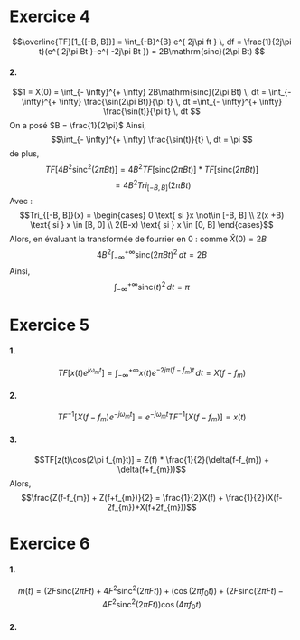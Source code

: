 # Exercice 4
$$\overline{TF}[1_{[-B, B]}] = \int_{-B}^{B} e^{ 2j\pi ft } \, df = \frac{1}{2j\pi t}(e^{ 2j\pi Bt }-e^{ -2j\pi Bt }) =  2B\mathrm{sinc}(2\pi Bt) $$
#### 2.
$$1 = X(0) = \int_{- \infty}^{+ \infty} 2B\mathrm{sinc}(2\pi Bt) \, dt = \int_{- \infty}^{+ \infty} \frac{\sin(2\pi Bt)}{\pi t} \, dt =\int_{- \infty}^{+ \infty} \frac{\sin(t)}{\pi t} \, dt $$
On a posé $B = \frac{1}{2\pi}$
Ainsi, 
$$\int_{- \infty}^{+ \infty} \frac{\sin(t)}{t} \, dt = \pi $$
de plus, 
$$TF[4 B^{2}\mathrm{sinc}^{2}(2\pi Bt)] = 4B^{2}TF[\mathrm{sinc}(2\pi Bt)]  * TF[\mathrm{sinc}(2\pi Bt)]$$
$$= 4B^{2} Tri_{[-B, B]}(2\pi Bt)$$
Avec : 
$$Tri_{[-B, B]}(x) = \begin{cases}
0 \text{ si }x  \not\in [-B, B] \\
2(x +B)  \text{ si } x \in [B, 0] \\
2(B-x) \text{ si } x \in [0, B]
\end{cases}$$
Alors, en évaluant la transformée de fourrier en $0$ : comme $\hat{X}(0) = 2B$
$$4B^{2}\int_{-\infty}^{+ \infty} \mathrm{sinc}(2\pi B t)^{2} \, dt = 2B $$
Ainsi, 
$$\int_{-\infty}^{+ \infty} \mathrm{sinc}(t)^{2} \, dt = \pi $$

# Exercice 5
#### 1.
$$TF[x(t)e^{ j \omega_{m}t }] = \int _{- \infty}^{+ \infty} x(t) e^{- 2j\pi(f-f_{m})t } \, dt = X(f-f_{m})$$
#### 2.
$$TF^{-1}[X(f-f_{m})e^{ -j\omega_{m}t }] = e^{ -j\omega_{m}t }TF^{-1}[X(f-f_{m})] = x(t) $$

#### 3.
$$TF[z(t)\cos(2\pi f_{m}t)] = Z(f) * \frac{1}{2}(\delta(f-f_{m}) + \delta(f+f_{m}))$$
Alors, 
$$\frac{Z(f-f_{m}) + Z(f+f_{m})}{2} = \frac{1}{2}X(f) + \frac{1}{2}(X(f-2f_{m})+X(f+2f_{m}))$$



# Exercice 6
#### 1.
$$m(t) = (2F\mathrm{sinc}(2\pi Ft) + 4F^{2}\mathrm{sinc}^{2}(2\pi Ft)) + (\cos(2\pi f_{0}t)) + (2F\mathrm{sinc}(2\pi Ft) - 4F^{2}\mathrm{sinc}^{2}(2\pi Ft))\cos(4\pi f_{0}t)$$


#### 2.